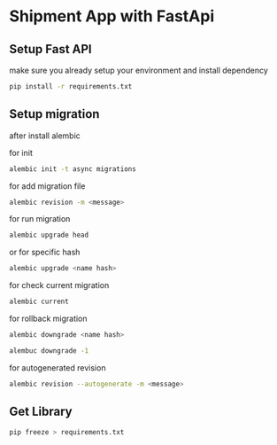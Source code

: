 # Shipment App with FastApi

## Setup Fast API
make sure you already setup your environment and install dependency

```sh
pip install -r requirements.txt
```

## Setup migration
after install alembic

for init
```sh
alembic init -t async migrations
```

for add migration file
```sh
alembic revision -m <message> 
```

for run migration
```sh
alembic upgrade head
```
or for specific hash
```sh
alembic upgrade <name hash>
```

for check current migration
```sh
alembic current
```

for rollback migration
```sh
alembic downgrade <name hash>
```
```sh
alembuc downgrade -1
```

for autogenerated revision
```sh
alembic revision --autogenerate -m <message>
```

## Get Library
```sh
pip freeze > requirements.txt
```